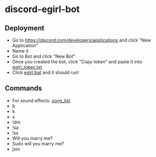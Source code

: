 # discord-egirl-bot

## Deployment
 * Go to https://discord.com/developers/applications and click "New Application"
 * Name it
 * Go to Bot and click "New Bot"
 * Once you created the bot, click "Copy token" and paste it into [egirl_token.txt](https://github.com/lolpro11/discord-egirl-bot/blob/main/lolprobot%20files/egirl_token.txt)
 * Click [egirl.bat](https://github.com/lolpro11/discord-egirl-bot/blob/main/egirl.bat) and it should run!
## Commands
  * For sound effects: [song_list](https://github.com/lolpro11/discord-egirl-bot/blob/26bbd49b7bbda6d79337f71e2bdf02665162b486/egirl.lua#L78)
  * b
  * k
  * s
  * !dm
  * !sa
  * !ss
  * Will you marry me?
  * Sudo will you marry me?
  * join
